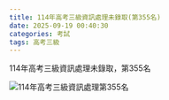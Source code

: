 ```yaml
---
title: 114年高考三級資訊處理未錄取(第355名)
date: 2025-09-19 00:40:30
categories: 考試
tags: 高考三級
---
```


114年高考三級資訊處理未錄取，第355名

![114年高考三級資訊處理第355名](/images/2025/09/18/lastTestResult2025.png)

